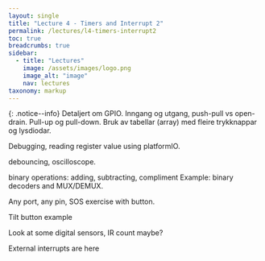 ```yaml
---
layout: single
title: "Lecture 4 - Timers and Interrupt 2"
permalink: /lectures/l4-timers-interrupt2
toc: true
breadcrumbs: true
sidebar:
  - title: "Lectures"
    image: /assets/images/logo.png
    image_alt: "image"
    nav: lectures
taxonomy: markup
---
```


{: .notice--info}
Detaljert om GPIO. Inngang og utgang, push-pull vs open-drain. Pull-up og pull-down. Bruk av tabellar (array) med fleire trykknappar og lysdiodar.


Debugging, reading register value using platformIO.

debouncing, oscilloscope.

binary operations: adding, subtracting, compliment
Example: binary decoders and MUX/DEMUX.


Any port, any pin, SOS exercise with button.

Tilt button example

Look at some digital sensors, IR count maybe?

External interrupts are here